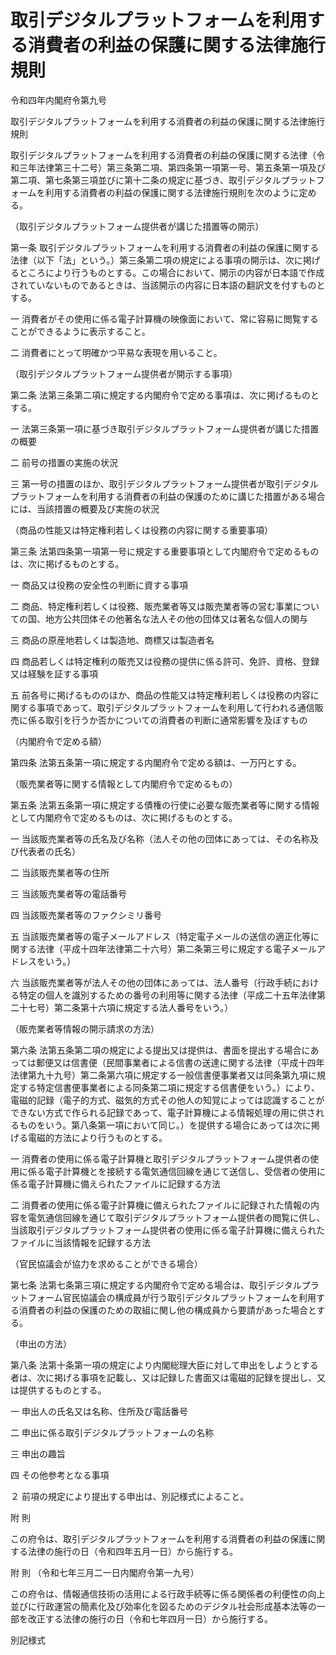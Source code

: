 # 取引デジタルプラットフォームを利用する消費者の利益の保護に関する法律施行規則

令和四年内閣府令第九号

取引デジタルプラットフォームを利用する消費者の利益の保護に関する法律施行規則

取引デジタルプラットフォームを利用する消費者の利益の保護に関する法律（令和三年法律第三十二号）第三条第二項、第四条第一項第一号、第五条第一項及び第二項、第七条第三項並びに第十二条の規定に基づき、取引デジタルプラットフォームを利用する消費者の利益の保護に関する法律施行規則を次のように定める。

（取引デジタルプラットフォーム提供者が講じた措置等の開示）

第一条 取引デジタルプラットフォームを利用する消費者の利益の保護に関する法律（以下「法」という。）第三条第二項の規定による事項の開示は、次に掲げるところにより行うものとする。この場合において、開示の内容が日本語で作成されていないものであるときは、当該開示の内容に日本語の翻訳文を付すものとする。

一 消費者がその使用に係る電子計算機の映像面において、常に容易に閲覧することができるように表示すること。

二 消費者にとって明確かつ平易な表現を用いること。

（取引デジタルプラットフォーム提供者が開示する事項）

第二条 法第三条第二項に規定する内閣府令で定める事項は、次に掲げるものとする。

一 法第三条第一項に基づき取引デジタルプラットフォーム提供者が講じた措置の概要

二 前号の措置の実施の状況

三 第一号の措置のほか、取引デジタルプラットフォーム提供者が取引デジタルプラットフォームを利用する消費者の利益の保護のために講じた措置がある場合には、当該措置の概要及び実施の状況

（商品の性能又は特定権利若しくは役務の内容に関する重要事項）

第三条 法第四条第一項第一号に規定する重要事項として内閣府令で定めるものは、次に掲げるものとする。

一 商品又は役務の安全性の判断に資する事項

二 商品、特定権利若しくは役務、販売業者等又は販売業者等の営む事業についての国、地方公共団体その他著名な法人その他の団体又は著名な個人の関与

三 商品の原産地若しくは製造地、商標又は製造者名

四 商品若しくは特定権利の販売又は役務の提供に係る許可、免許、資格、登録又は経験を証する事項

五 前各号に掲げるもののほか、商品の性能又は特定権利若しくは役務の内容に関する事項であって、取引デジタルプラットフォームを利用して行われる通信販売に係る取引を行うか否かについての消費者の判断に通常影響を及ぼすもの

（内閣府令で定める額）

第四条 法第五条第一項に規定する内閣府令で定める額は、一万円とする。

（販売業者等に関する情報として内閣府令で定めるもの）

第五条 法第五条第一項に規定する債権の行使に必要な販売業者等に関する情報として内閣府令で定めるものは、次に掲げるものとする。

一 当該販売業者等の氏名及び名称（法人その他の団体にあっては、その名称及び代表者の氏名）

二 当該販売業者等の住所

三 当該販売業者等の電話番号

四 当該販売業者等のファクシミリ番号

五 当該販売業者等の電子メールアドレス（特定電子メールの送信の適正化等に関する法律（平成十四年法律第二十六号）第二条第三号に規定する電子メールアドレスをいう。）

六 当該販売業者等が法人その他の団体にあっては、法人番号（行政手続における特定の個人を識別するための番号の利用等に関する法律（平成二十五年法律第二十七号）第二条第十六項に規定する法人番号をいう。）

（販売業者等情報の開示請求の方法）

第六条 法第五条第二項の規定による提出又は提供は、書面を提出する場合にあっては郵便又は信書便（民間事業者による信書の送達に関する法律（平成十四年法律第九十九号）第二条第六項に規定する一般信書便事業者又は同条第九項に規定する特定信書便事業者による同条第二項に規定する信書便をいう。）により、電磁的記録（電子的方式、磁気的方式その他人の知覚によっては認識することができない方式で作られる記録であって、電子計算機による情報処理の用に供されるものをいう。第八条第一項において同じ。）を提供する場合にあっては次に掲げる電磁的方法により行うものとする。

一 消費者の使用に係る電子計算機と取引デジタルプラットフォーム提供者の使用に係る電子計算機とを接続する電気通信回線を通じて送信し、受信者の使用に係る電子計算機に備えられたファイルに記録する方法

二 消費者の使用に係る電子計算機に備えられたファイルに記録された情報の内容を電気通信回線を通じて取引デジタルプラットフォーム提供者の閲覧に供し、当該取引デジタルプラットフォーム提供者の使用に係る電子計算機に備えられたファイルに当該情報を記録する方法

（官民協議会が協力を求めることができる場合）

第七条 法第七条第三項に規定する内閣府令で定める場合は、取引デジタルプラットフォーム官民協議会の構成員が行う取引デジタルプラットフォームを利用する消費者の利益の保護のための取組に関し他の構成員から要請があった場合とする。

（申出の方法）

第八条 法第十条第一項の規定により内閣総理大臣に対して申出をしようとする者は、次に掲げる事項を記載し、又は記録した書面又は電磁的記録を提出し、又は提供するものとする。

一 申出人の氏名又は名称、住所及び電話番号

二 申出に係る取引デジタルプラットフォームの名称

三 申出の趣旨

四 その他参考となる事項

２ 前項の規定により提出する申出は、別記様式によること。

附 則

この府令は、取引デジタルプラットフォームを利用する消費者の利益の保護に関する法律の施行の日（令和四年五月一日）から施行する。

附 則 （令和七年三月二一日内閣府令第一九号）

この府令は、情報通信技術の活用による行政手続等に係る関係者の利便性の向上並びに行政運営の簡素化及び効率化を図るためのデジタル社会形成基本法等の一部を改正する法律の施行の日（令和七年四月一日）から施行する。

別記様式

[](/./pict/2FH00000060356.pdf)
